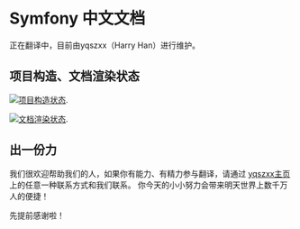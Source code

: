 Symfony 中文文档
===================

正在翻译中，目前由yqszxx（Harry Han）进行维护。

项目构造、文档渲染状态
-------------------------------
[<img src="https://travis-ci.org/yqszxx/symfony-docs-zh_CN.svg" title="项目构造状态">](https://travis-ci.org/yqszxx/symfony-docs-zh_CN).

[<img src="https://readthedocs.org/projects/symfony-docs-zh-cn/badge/?version=latest" title="文档渲染状态">](https://readthedocs.org/projects/symfony-docs-zh-cn/?badge=latest).

出一份力
---------------

我们很欢迎帮助我们的人，如果你有能力、有精力参与翻译，请通过 [yqszxx主页](http://yqszxx.org) 
上的任意一种联系方式和我们联系。
你今天的小小努力会带来明天世界上数千万人的便捷！

先提前感谢啦！
